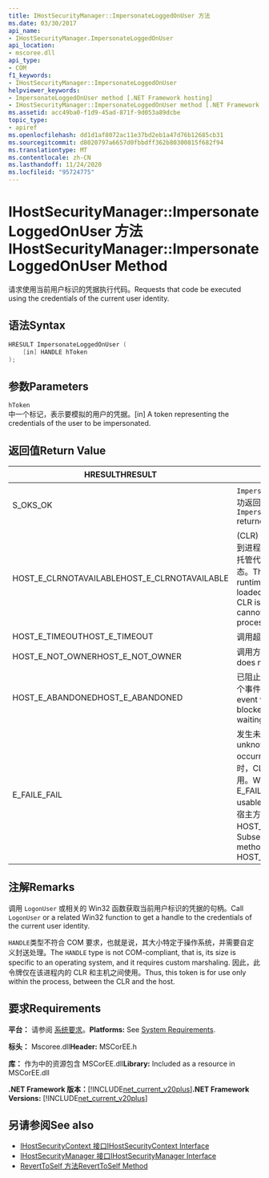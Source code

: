 ```yaml
---
title: IHostSecurityManager::ImpersonateLoggedOnUser 方法
ms.date: 03/30/2017
api_name:
- IHostSecurityManager.ImpersonateLoggedOnUser
api_location:
- mscoree.dll
api_type:
- COM
f1_keywords:
- IHostSecurityManager::ImpersonateLoggedOnUser
helpviewer_keywords:
- ImpersonateLoggedOnUser method [.NET Framework hosting]
- IHostSecurityManager::ImpersonateLoggedOnUser method [.NET Framework hosting]
ms.assetid: acc49ba0-f1d9-45ad-871f-9d053a89dcbe
topic_type:
- apiref
ms.openlocfilehash: dd1d1af8072ac11e37bd2eb1a47d76b12685cb31
ms.sourcegitcommit: d8020797a6657d0fbbdff362b80300815f682f94
ms.translationtype: MT
ms.contentlocale: zh-CN
ms.lasthandoff: 11/24/2020
ms.locfileid: "95724775"
---
```

# <a name="ihostsecuritymanagerimpersonateloggedonuser-method"></a><span data-ttu-id="6d51b-102">IHostSecurityManager::ImpersonateLoggedOnUser 方法</span><span class="sxs-lookup"><span data-stu-id="6d51b-102">IHostSecurityManager::ImpersonateLoggedOnUser Method</span></span>

<span data-ttu-id="6d51b-103">请求使用当前用户标识的凭据执行代码。</span><span class="sxs-lookup"><span data-stu-id="6d51b-103">Requests that code be executed using the credentials of the current user identity.</span></span>  
  
## <a name="syntax"></a><span data-ttu-id="6d51b-104">语法</span><span class="sxs-lookup"><span data-stu-id="6d51b-104">Syntax</span></span>  
  
```cpp  
HRESULT ImpersonateLoggedOnUser (  
    [in] HANDLE hToken  
);  
```  
  
## <a name="parameters"></a><span data-ttu-id="6d51b-105">参数</span><span class="sxs-lookup"><span data-stu-id="6d51b-105">Parameters</span></span>  

 `hToken`  
 <span data-ttu-id="6d51b-106">中一个标记，表示要模拟的用户的凭据。</span><span class="sxs-lookup"><span data-stu-id="6d51b-106">[in] A token representing the credentials of the user to be impersonated.</span></span>  
  
## <a name="return-value"></a><span data-ttu-id="6d51b-107">返回值</span><span class="sxs-lookup"><span data-stu-id="6d51b-107">Return Value</span></span>  
  
|<span data-ttu-id="6d51b-108">HRESULT</span><span class="sxs-lookup"><span data-stu-id="6d51b-108">HRESULT</span></span>|<span data-ttu-id="6d51b-109">说明</span><span class="sxs-lookup"><span data-stu-id="6d51b-109">Description</span></span>|  
|-------------|-----------------|  
|<span data-ttu-id="6d51b-110">S_OK</span><span class="sxs-lookup"><span data-stu-id="6d51b-110">S_OK</span></span>|<span data-ttu-id="6d51b-111">`ImpersonateLoggedOnUser` 已成功返回。</span><span class="sxs-lookup"><span data-stu-id="6d51b-111">`ImpersonateLoggedOnUser` returned successfully.</span></span>|  
|<span data-ttu-id="6d51b-112">HOST_E_CLRNOTAVAILABLE</span><span class="sxs-lookup"><span data-stu-id="6d51b-112">HOST_E_CLRNOTAVAILABLE</span></span>|<span data-ttu-id="6d51b-113"> (CLR) 的公共语言运行时未加载到进程中，或 CLR 处于无法运行托管代码或成功处理调用的状态。</span><span class="sxs-lookup"><span data-stu-id="6d51b-113">The common language runtime (CLR) has not been loaded into a process, or the CLR is in a state in which it cannot run managed code or process the call successfully.</span></span>|  
|<span data-ttu-id="6d51b-114">HOST_E_TIMEOUT</span><span class="sxs-lookup"><span data-stu-id="6d51b-114">HOST_E_TIMEOUT</span></span>|<span data-ttu-id="6d51b-115">调用超时。</span><span class="sxs-lookup"><span data-stu-id="6d51b-115">The call timed out.</span></span>|  
|<span data-ttu-id="6d51b-116">HOST_E_NOT_OWNER</span><span class="sxs-lookup"><span data-stu-id="6d51b-116">HOST_E_NOT_OWNER</span></span>|<span data-ttu-id="6d51b-117">调用方不拥有该锁。</span><span class="sxs-lookup"><span data-stu-id="6d51b-117">The caller does not own the lock.</span></span>|  
|<span data-ttu-id="6d51b-118">HOST_E_ABANDONED</span><span class="sxs-lookup"><span data-stu-id="6d51b-118">HOST_E_ABANDONED</span></span>|<span data-ttu-id="6d51b-119">已阻止的线程或纤程正在等待某个事件时，该事件被取消。</span><span class="sxs-lookup"><span data-stu-id="6d51b-119">An event was canceled while a blocked thread or fiber was waiting on it.</span></span>|  
|<span data-ttu-id="6d51b-120">E_FAIL</span><span class="sxs-lookup"><span data-stu-id="6d51b-120">E_FAIL</span></span>|<span data-ttu-id="6d51b-121">发生未知的灾难性故障。</span><span class="sxs-lookup"><span data-stu-id="6d51b-121">An unknown catastrophic failure occurred.</span></span> <span data-ttu-id="6d51b-122">当方法返回 E_FAIL 时，CLR 在该进程内将不再可用。</span><span class="sxs-lookup"><span data-stu-id="6d51b-122">When a method returns E_FAIL, the CLR is no longer usable within the process.</span></span> <span data-ttu-id="6d51b-123">对宿主方法的后续调用会返回 HOST_E_CLRNOTAVAILABLE。</span><span class="sxs-lookup"><span data-stu-id="6d51b-123">Subsequent calls to hosting methods return HOST_E_CLRNOTAVAILABLE.</span></span>|  
  
## <a name="remarks"></a><span data-ttu-id="6d51b-124">注解</span><span class="sxs-lookup"><span data-stu-id="6d51b-124">Remarks</span></span>  

 <span data-ttu-id="6d51b-125">调用 `LogonUser` 或相关的 Win32 函数获取当前用户标识的凭据的句柄。</span><span class="sxs-lookup"><span data-stu-id="6d51b-125">Call `LogonUser` or a related Win32 function to get a handle to the credentials of the current user identity.</span></span>  
  
 <span data-ttu-id="6d51b-126">`HANDLE`类型不符合 COM 要求，也就是说，其大小特定于操作系统，并需要自定义封送处理。</span><span class="sxs-lookup"><span data-stu-id="6d51b-126">The `HANDLE` type is not COM-compliant, that is, its size is specific to an operating system, and it requires custom marshaling.</span></span> <span data-ttu-id="6d51b-127">因此，此令牌仅在该进程内的 CLR 和主机之间使用。</span><span class="sxs-lookup"><span data-stu-id="6d51b-127">Thus, this token is for use only within the process, between the CLR and the host.</span></span>  
  
## <a name="requirements"></a><span data-ttu-id="6d51b-128">要求</span><span class="sxs-lookup"><span data-stu-id="6d51b-128">Requirements</span></span>  

 <span data-ttu-id="6d51b-129">**平台：** 请参阅 [系统要求](../../get-started/system-requirements.md)。</span><span class="sxs-lookup"><span data-stu-id="6d51b-129">**Platforms:** See [System Requirements](../../get-started/system-requirements.md).</span></span>  
  
 <span data-ttu-id="6d51b-130">**标头：** Mscoree.dll</span><span class="sxs-lookup"><span data-stu-id="6d51b-130">**Header:** MSCorEE.h</span></span>  
  
 <span data-ttu-id="6d51b-131">**库：** 作为中的资源包含 MSCorEE.dll</span><span class="sxs-lookup"><span data-stu-id="6d51b-131">**Library:** Included as a resource in MSCorEE.dll</span></span>  
  
 <span data-ttu-id="6d51b-132">**.NET Framework 版本：**[!INCLUDE[net_current_v20plus](../../../../includes/net-current-v20plus-md.md)]</span><span class="sxs-lookup"><span data-stu-id="6d51b-132">**.NET Framework Versions:** [!INCLUDE[net_current_v20plus](../../../../includes/net-current-v20plus-md.md)]</span></span>  
  
## <a name="see-also"></a><span data-ttu-id="6d51b-133">另请参阅</span><span class="sxs-lookup"><span data-stu-id="6d51b-133">See also</span></span>

- [<span data-ttu-id="6d51b-134">IHostSecurityContext 接口</span><span class="sxs-lookup"><span data-stu-id="6d51b-134">IHostSecurityContext Interface</span></span>](ihostsecuritycontext-interface.md)
- [<span data-ttu-id="6d51b-135">IHostSecurityManager 接口</span><span class="sxs-lookup"><span data-stu-id="6d51b-135">IHostSecurityManager Interface</span></span>](ihostsecuritymanager-interface.md)
- [<span data-ttu-id="6d51b-136">RevertToSelf 方法</span><span class="sxs-lookup"><span data-stu-id="6d51b-136">RevertToSelf Method</span></span>](ihostsecuritymanager-reverttoself-method.md)
